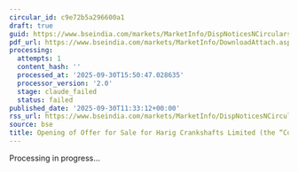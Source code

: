 ```yaml
---
circular_id: c9e72b5a296600a1
draft: true
guid: https://www.bseindia.com/markets/MarketInfo/DispNoticesNCirculars.aspx?Noticeid={A777B016-DC77-423E-AA9B-6ABF02F40FED}&noticeno=20250930-28&dt=09/30/2025&icount=28&totcount=104&flag=0
pdf_url: https://www.bseindia.com/markets/MarketInfo/DownloadAttach.aspx?id=20250930-28&attachedId=786932b6-0ae4-435d-a800-a7cf103eec92
processing:
  attempts: 1
  content_hash: ''
  processed_at: '2025-09-30T15:50:47.028635'
  processor_version: '2.0'
  stage: claude_failed
  status: failed
published_date: '2025-09-30T11:33:12+00:00'
rss_url: https://www.bseindia.com/markets/MarketInfo/DispNoticesNCirculars.aspx?Noticeid={A777B016-DC77-423E-AA9B-6ABF02F40FED}&noticeno=20250930-28&dt=09/30/2025&icount=28&totcount=104&flag=0
source: bse
title: Opening of Offer for Sale for Harig Crankshafts Limited (the “Company”)
---
```


Processing in progress...